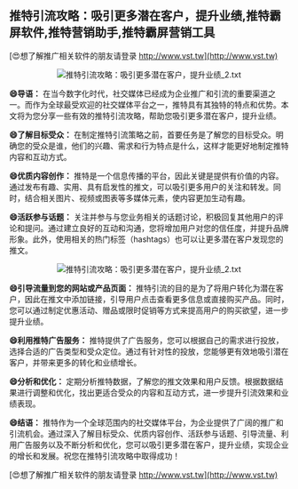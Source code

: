 ## **推特引流攻略：吸引更多潜在客户，提升业绩,推特霸屏软件,推特营销助手,推特霸屏营销工具**

[😍想了解推广相关软件的朋友请登录 http://www.vst.tw](http://www.vst.tw)

 <center><img src="https://vst.tw/MP4/tuiguang/png/1.png" alt="推特引流攻略：吸引更多潜在客户，提升业绩_2.txt"></center>

**😄导语：**
在当今数字化时代，社交媒体已经成为企业推广和引流的重要渠道之一。而作为全球最受欢迎的社交媒体平台之一，推特具有其独特的特点和优势。本文将为您分享一些有效的推特引流攻略，帮助您吸引更多潜在客户，提升业绩。

**😄了解目标受众：**
在制定推特引流策略之前，首要任务是了解您的目标受众。明确您的受众是谁，他们的兴趣、需求和行为特点是什么，这样才能更好地制定推特内容和互动方式。

**😄优质内容创作：**
推特是一个信息传播的平台，因此关键是提供有价值的内容。通过发布有趣、实用、具有启发性的推文，可以吸引更多用户的关注和转发。同时，结合相关图片、视频或图表等多媒体元素，使内容更加生动有趣。

**😄活跃参与话题：**
关注并参与与您业务相关的话题讨论，积极回复其他用户的评论和提问。通过建立良好的互动和沟通，您将增加用户对您的信任度，并提升品牌形象。此外，使用相关的热门标签（hashtags）也可以让更多潜在客户发现您的推文。

 <center><img src="https://vst.tw/MP4/tuiguang/png/2.png" alt="推特引流攻略：吸引更多潜在客户，提升业绩_2.txt"></center>

**😄引导流量到您的网站或产品页面：**
推特引流的目的是为了将用户转化为潜在客户，因此在推文中添加链接，引导用户点击查看更多信息或直接购买产品。同时，您可以通过制定优惠活动、赠品或限时促销等方式来提高用户的购买欲望，进一步提升业绩。

**😄利用推特广告服务：**
推特提供了广告服务，您可以根据自己的需求进行投放，选择合适的广告类型和受众定位。通过有针对性的投放，您能够更有效地吸引潜在客户，并带来更多的转化和业绩增长。

**😄分析和优化：**
定期分析推特数据，了解您的推文效果和用户反馈。根据数据结果进行调整和优化，找出更适合受众的内容和互动方式，进一步提升引流效果和业绩表现。

**😄结语：**
推特作为一个全球范围内的社交媒体平台，为企业提供了广阔的推广和引流机会。通过深入了解目标受众、优质内容创作、活跃参与话题、引导流量、利用广告服务以及不断分析和优化，您可以吸引更多潜在客户，提升业绩，实现企业的增长和发展。祝您在推特引流攻略中取得成功！

[😍想了解推广相关软件的朋友请登录 http://www.vst.tw](http://www.vst.tw)



